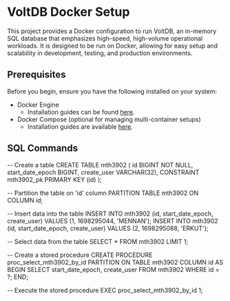 # VoltDB Docker Setup

This project provides a Docker configuration to run VoltDB, an in-memory SQL database that emphasizes high-speed, high-volume operational workloads. It is designed to be run on Docker, allowing for easy setup and scalability in development, testing, and production environments.

## Prerequisites

Before you begin, ensure you have the following installed on your system:

- Docker Engine
  - Installation guides can be found [here](https://docs.docker.com/engine/install/).
- Docker Compose (optional for managing multi-container setups)
  - Installation guides are available [here](https://docs.docker.com/compose/install/).

## SQL Commands

-- Create a table
CREATE TABLE mth3902 (
    id BIGINT NOT NULL,
    start_date_epoch BIGINT,
    create_user VARCHAR(32),
    CONSTRAINT mth3902_pk PRIMARY KEY (id)
);

-- Partition the table on 'id' column
PARTITION TABLE mth3902 ON COLUMN id;

-- Insert data into the table
INSERT INTO mth3902 (id, start_date_epoch, create_user) VALUES (1, 1698295044, 'MENNAN');
INSERT INTO mth3902 (id, start_date_epoch, create_user) VALUES (2, 1698295088, 'ERKUT');

-- Select data from the table
SELECT * FROM mth3902 LIMIT 1;

-- Create a stored procedure
CREATE PROCEDURE proc_select_mth3902_by_id
    PARTITION ON TABLE mth3902 COLUMN id
    AS 
    BEGIN
        SELECT start_date_epoch, create_user FROM mth3902 WHERE id = ?;
    END;

-- Execute the stored procedure
EXEC proc_select_mth3902_by_id 1;

